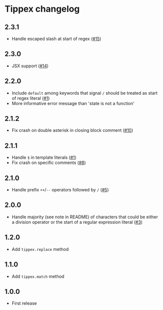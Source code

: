 # Tippex changelog

## 2.3.1

* Handle escaped slash at start of regex ([#15](https://github.com/Rich-Harris/tippex/issues/15))

## 2.3.0

* JSX support ([#14](https://github.com/Rich-Harris/tippex/pull/14))

## 2.2.0

* Include `default` among keywords that signal `/` should be treated as start of regex literal ([#1](https://github.com/Rich-Harris/tippex/issues/1))
* More informative error message than 'state is not a function'

## 2.1.2

* Fix crash on double asterisk in closing block comment ([#10](https://github.com/Rich-Harris/tippex/pull/10))

## 2.1.1

* Handle `$` in template literals ([#1](https://github.com/Rich-Harris/tippex/issues/1))
* Fix crash on specific comments ([#8](https://github.com/Rich-Harris/tippex/issues/8))


## 2.1.0

* Handle prefix `++`/`--` operators followed by `/` ([#5](https://github.com/Rich-Harris/tippex/pull/5))

## 2.0.0

* Handle majority (see note in README) of characters that could be either a division operator or the start of a regular expression literal ([#3](https://github.com/Rich-Harris/tippex/pull/3))

## 1.2.0

* Add `tippex.replace` method

## 1.1.0

* Add `tippex.match` method

## 1.0.0

* First release
